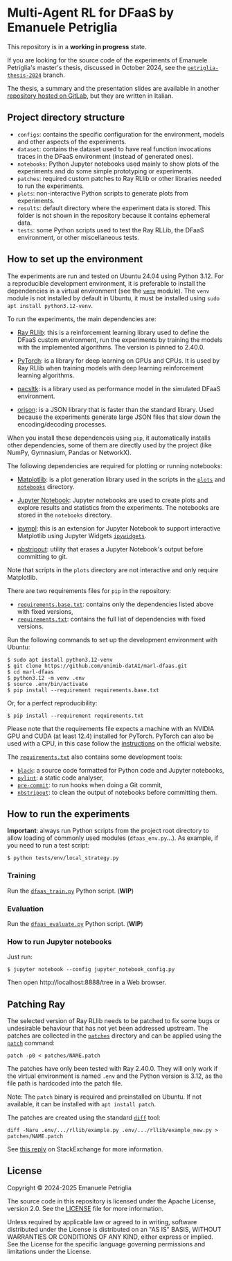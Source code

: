# Multi-Agent RL for DFaaS by Emanuele Petriglia

This repository is in a **working in progress** state.

If you are looking for the source code of the experiments of Emanuele
Petriglia's master's thesis, discussed in October 2024, see the
[`petriglia-thesis-2024`](https://github.com/unimib-datAI/marl-dfaas/tree/petriglia-thesis-2024)
branch.

The thesis, a summary and the presentation slides are available in another
[repository hosted on GitLab](https://gitlab.com/ema-pe/master-degree-thesis),
but they are written in Italian.

## Project directory structure

* `configs`: contains the specific configuration for the environment, models and
  other aspects of the experiments.
* `dataset`: contains the dataset used to have real function invocations traces
  in the DFaaS environment (instead of generated ones).
* `notebooks`: Python Jupyter notebooks used mainly to show plots of the
  experiments and do some simple prototyping or experiments.
* `patches`: required custom patches to Ray RLlib or other libraries needed to
  run the experiments.
* `plots`: non-interactive Python scripts to generate plots from experiments.
* `results`: default directory where the experiment data is stored. This folder
  is not shown in the repository because it contains ephemeral data.
* `tests`: some Python scripts used to test the Ray RLLib, the DFaaS
  environment, or other miscellaneous tests.

## How to set up the environment

The experiments are run and tested on Ubuntu 24.04 using Python 3.12. For a
reproducible development environment, it is preferable to install the
dependencies in a virtual environment (see the
[`venv`](https://docs.python.org/3.12/library/venv.html) module). The `venv`
module is not installed by default in Ubuntu, it must be installed using `sudo
apt install python3.12-venv`.

To run the experiments, the main dependencies are:

* [Ray RLlib](https://docs.ray.io/en/releases-2.40.0/rllib/):
  this is a reinforcement learning library used to define the DFaaS custom
  environment, run the experiments by training the models with the implemented
  algorithms. The version is pinned to 2.40.0.

* [PyTorch](https://pytorch.org/docs/2.5/): is a library for deep learning on
  GPUs and CPUs. It is used by Ray RLlib when training models with deep learning
  reinforcement learning algorithms.

* [pacsltk](https://github.com/pacslab/serverless-performance-modeling): is a
  library used as performance model in the simulated DFaaS environment.

* [orjson](https://pypi.org/project/orjson/): is a JSON library that is faster
  than the standard library. Used because the experiments generate large JSON
  files that slow down the encoding/decoding processes.

When you install these dependenceis using `pip`, it automatically installs other
dependencies, some of them are directly used by the project (like NumPy,
Gymnasium, Pandas or NetworkX).

The following dependencies are required for plotting or running notebooks:

* [Matplotlib](https://matplotlib.org/): is a plot generation library used in
  the scripts in the [`plots`](plots) and [`notebooks`](notebooks) directory.

* [Jupyter Notebook](https://jupyter-notebook.readthedocs.io/en/v7.3.2/):
  Jupyter notebooks are used to create plots and explore results and statistics
  from the experiments. The notebooks are stored in the `notebooks` directory. 

* [ipympl](https://matplotlib.org/ipympl/): this is an extension for Jupyter
  Notebook to support interactive Matplotlib using Jupyter Widgets
  [`ipywidgets`](https://ipywidgets.readthedocs.io/en/latest/index.html#).

* [nbstripout](https://pypi.org/project/nbstripout/): utility that erases a
  Jupyter Notebook's output before committing to git.

Note that scripts in the `plots` directory are not interactive and only require
Matplotlib.

There are two requirements files for `pip` in the repository:

* [`requirements.base.txt`](requirements.base.txt): contains only the
  dependencies listed above with fixed versions,
* [`requirements.txt`](requirements.txt): contains the full list of dependencies
  with fixed versions.

Run the following commands to set up the development environment with Ubuntu:

```
$ sudo apt install python3.12-venv
$ git clone https://github.com/unimib-datAI/marl-dfaas.git
$ cd marl-dfaas
$ python3.12 -m venv .env
$ source .env/bin/activate
$ pip install --requirement requirements.base.txt
```

Or, for a perfect reproducibility:

    $ pip install --requirement requirements.txt

Please note that the requirements file expects a machine with an NVIDIA GPU and
CUDA (at least 12.4) installed for PyTorch. PyTorch can also be used with a CPU,
in this case follow the [instructions](https://pytorch.org/get-started/locally/)
on the official website.

The [`requirements.txt`](requirements.txt) also contains some development tools:

* [`black`](https://black.readthedocs.io): a source code formatted for Python
  code and Jupyter notebooks,
* [`pylint`](https://pylint.readthedocs.io/en/latest/index.html): a static code
  analyser,
* [`pre-commit`](https://pre-commit.com): to run hooks when doing a Git commit,
* [`nbstripout`](https://github.com/kynan/nbstripout): to clean the output of
  notebooks before committing them.

## How to run the experiments

**Important**: always run Python scripts from the project root directory to
allow loading of commonly used modules (`dfaas_env.py`...). As example, if you
need to run a test script:

    $ python tests/env/local_strategy.py

### Training

Run the [`dfaas_train.py`](dfaas_train.py) Python script. (**WIP**)

### Evaluation

Run the [`dfaas_evaluate.py`](dfaas_evaluate_ppo.py) Python script. (**WIP**)

### How to run Jupyter notebooks

Just run:

    $ jupyter notebook --config jupyter_notebook_config.py

Then open http://localhost:8888/tree in a Web browser.

## Patching Ray

The selected version of Ray RLlib needs to be patched to fix some bugs or
undesirable behaviour that has not yet been addressed upstream. The patches are
collected in the [`patches`](patches) directory and can be applied using the
[`patch`](https://www.man7.org/linux/man-pages/man1/patch.1.html) command:

    patch -p0 < patches/NAME.patch

The patches have only been tested with Ray 2.40.0. They will only work if the
virtual environment is named `.env` and the Python version is 3.12, as the file
path is hardcoded into the patch file.

Note: The `patch` binary is required and preinstalled on Ubuntu. If not
available, it can be installed with `apt install patch`.

The patches are created using the standard
[`diff`](https://www.man7.org/linux/man-pages/man1/diff.1.html) tool:

    diff -Naru .env/.../rllib/example.py .env/.../rllib/example_new.py > patches/NAME.patch

See [this reply](https://unix.stackexchange.com/a/162146) on StackExchange for
more information.

## License

Copyright © 2024-2025 Emanuele Petriglia

The source code in this repository is licensed under the Apache License,
version 2.0. See the [LICENSE](LICENSE) file for more information.

Unless required by applicable law or agreed to in writing, software distributed
under the License is distributed on an "AS IS" BASIS, WITHOUT WARRANTIES OR
CONDITIONS OF ANY KIND, either express or implied.  See the License for the
specific language governing permissions and limitations under the License.
